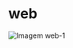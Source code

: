 # web
<div>
  <img src="https://github.com/michael0203/web/blob/main/web-1.png" alt="Imagem web-1" />
</div>
